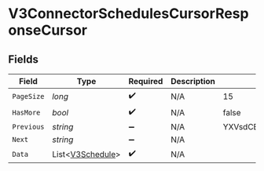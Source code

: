 # V3ConnectorSchedulesCursorResponseCursor


## Fields

| Field                                                     | Type                                                      | Required                                                  | Description                                               | Example                                                   |
| --------------------------------------------------------- | --------------------------------------------------------- | --------------------------------------------------------- | --------------------------------------------------------- | --------------------------------------------------------- |
| `PageSize`                                                | *long*                                                    | :heavy_check_mark:                                        | N/A                                                       | 15                                                        |
| `HasMore`                                                 | *bool*                                                    | :heavy_check_mark:                                        | N/A                                                       | false                                                     |
| `Previous`                                                | *string*                                                  | :heavy_minus_sign:                                        | N/A                                                       | YXVsdCBhbmQgYSBtYXhpbXVtIG1heF9yZXN1bHRzLol=              |
| `Next`                                                    | *string*                                                  | :heavy_minus_sign:                                        | N/A                                                       |                                                           |
| `Data`                                                    | List<[V3Schedule](../../Models/Components/V3Schedule.md)> | :heavy_check_mark:                                        | N/A                                                       |                                                           |